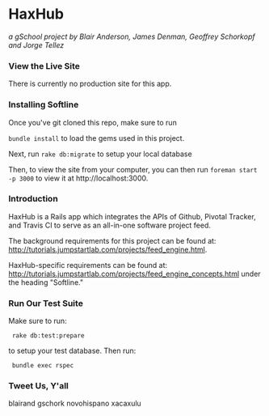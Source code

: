 # HaxHub

_a gSchool project by Blair Anderson, James Denman, Geoffrey Schorkopf and Jorge Tellez_

### View the Live Site

There is currently no production site for this app.

### Installing Softline

Once you've git cloned this repo, make sure to run

```bundle install``` to load the gems used in this project.

Next, run ```rake db:migrate``` to setup your local database

Then, to view the site from your computer, you can then run ```foreman start  -p 3000``` to view it at http://localhost:3000.


### Introduction

HaxHub is a Rails app which integrates the APIs of Github, Pivotal Tracker, and Travis CI to serve as an all-in-one software project feed.

The background requirements for this project can be found at: http://tutorials.jumpstartlab.com/projects/feed_engine.html.

HaxHub-specific requirements can be found at: http://tutorials.jumpstartlab.com/projects/feed_engine_concepts.html under the heading "Softline."


### Run Our Test Suite

Make sure to run:

``` rake db:test:prepare```

to setup your test database. Then run:

``` bundle exec rspec```

### Tweet Us, Y'all

blairand
gschork
novohispano 
xacaxulu
